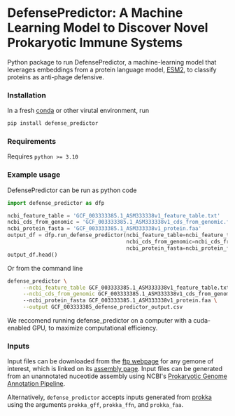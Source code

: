 # DefensePredictor: A Machine Learning Model to Discover Novel Prokaryotic Immune Systems

Python package to run DefensePredictor, a machine-learning model that leverages embeddings from a protein language model, [ESM2](https://github.com/facebookresearch/esm), to classify proteins as anti-phage defensive.

### Installation

In a fresh [conda](https://anaconda.org/anaconda/conda) or other virutal environment, run

```bash
pip install defense_predictor
```

### Requirements 

Requires `python >= 3.10`

### Example usage

DefensePredictor can be run as python code

```python
import defense_predictor as dfp

ncbi_feature_table = 'GCF_003333385.1_ASM333338v1_feature_table.txt'
ncbi_cds_from_genomic = 'GCF_003333385.1_ASM333338v1_cds_from_genomic.fna'
ncbi_protein_fasta = 'GCF_003333385.1_ASM333338v1_protein.faa'
output_df = dfp.run_defense_predictor(ncbi_feature_table=ncbi_feature_table,
                                      ncbi_cds_from_genomic=ncbi_cds_from_genomic,
                                      ncbi_protein_fasta=ncbi_protein_fasta)
output_df.head()                                    
```

Or from the command line

```bash
defense_predictor \
     --ncbi_feature_table GCF_003333385.1_ASM333338v1_feature_table.txt \
     --ncbi_cds_from_genomic GCF_003333385.1_ASM333338v1_cds_from_genomic.fna \ 
     --ncbi_protein_fasta GCF_003333385.1_ASM333338v1_protein.faa \
     --output GCF_003333385_defense_predictor_output.csv
```

We reccomend running defense_predictor on a computer with a cuda-enabled GPU, to maximize computational efficiency. 

### Inputs

Input files can be downloaded from the [ftp webpage](https://ftp.ncbi.nlm.nih.gov/genomes/all/GCF/000/005/845/GCF_000005845.2_ASM584v2/) for any gemone of interest, which is linked on its [assembly page](https://www.ncbi.nlm.nih.gov/datasets/genome/GCF_000005845.2/). Input files can be generated from an unannotated nuceotide assembly using NCBI's [Prokaryotic Genome Annotation Pipeline](https://github.com/ncbi/pgap). 

Alternatively, `defense_predictor` accepts inputs generated from [prokka](https://github.com/tseemann/prokka) using the arguments `prokka_gff`, `prokka_ffn`, and `prokka_faa`.